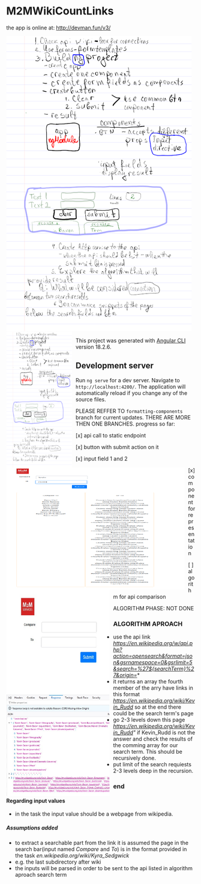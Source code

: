 # M2MWikiCountLinks


the app is online at:
http://devman.fun/v3/

![Plan](./public/work_on_Friday.png?raw=true "Working Plan")
<img src="./public/work_on_Friday.png"
     alt="First page"
     style="float: left; margin-right: 10px;" height="362px" width="175px" />


<img src="./public/results_from_wikipedia.png"
     alt="First page"
     style="float: left; margin-right: 10px;" height="325px" width="475px" />
<img src="./public/UI-presentation.jpg"
     alt="First page"
     style="float: left; margin-right: 10px;" height="275px" width="275px" />
<img src="./public/api_response.jpg"
     alt="First page"
     style="float: left; margin-right: 10px;" height="275px" width="275px" />
This project was generated with [Angular CLI](https://github.com/angular/angular-cli) version 18.2.6.

## Development server

Run `ng serve` for a dev server. Navigate to `http://localhost:4200/`. The application will automatically reload if you change any of the source files.

PLEASE REFFER TO `formatting-components` branch for current updates.
THERE ARE MORE THEN ONE BRANCHES. 
progress so far:

[x] api call to static endpoint

[x] button with submit action on it

[x] input field 1 and 2

[x] component for representation

[ ] algorithm for api comparison

ALGORITHM PHASE: NOT DONE

### ALGORITHM APROACH

> 
- use the api link *https://en.wikipedia.org/w/api.php?action=opensearch&format=json&gsrnamespace=0&gsrlimit=5&search=%27${searchTerm}%27&origin=**
- it returns an array the fourth member of the arry have links in this format *https://en.wikipedia.org/wiki/Kevin_Rudd* so at the end there could be the search term's page
-  go 2-3 levels down this page *https://en.wikipedia.org/wiki/Kevin_Rudd"* if Kevin_Rudd is not the answer and check the results of the comming array for our search term. This should be recursively done.
- put limit of the search requiests 2-3 levels deep in the recursion. 




### end

#### Regarding input values
- in the task the input value should be a webpage from wikipedia. 
>
##### Assumptions added
- to extract a searchable part from the link it is assumed the page in the search bar(input named *Compare* and *To*) is in the format provided in the task  *en.wikipedia.org/wiki/Kyra_Sedgwick* 
- e.g. the last subdirectory after wiki
- the inputs will be parsed in order to be sent to the api listed in algorithm aproach search term